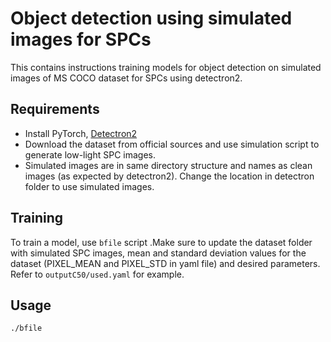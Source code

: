 # Object detection using simulated images for SPCs

This contains instructions training models for object detection on simulated images of MS COCO dataset for SPCs using detectron2.
 
## Requirements

- Install PyTorch, [Detectron2](https://github.com/facebookresearch/detectron2)
- Download the dataset from official sources and use simulation script to generate low-light SPC images.
- Simulated images are in same directory structure and names as clean images (as expected by detectron2). Change the location in detectron folder to use simulated images.

## Training

To train a model, use `bfile` script .Make sure to update the dataset folder with simulated SPC images, mean and standard deviation values for the dataset (PIXEL\_MEAN and PIXEL\_STD in yaml file) and desired parameters. Refer to `outputC50/used.yaml` for example.

## Usage
```bash
./bfile
```

